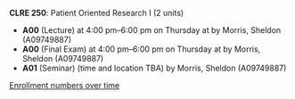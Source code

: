 **CLRE 250**: Patient Oriented Research I (2 units)

- **A00** (Lecture) at 4:00 pm–6:00 pm on Thursday at   by Morris, Sheldon (A09749887)
- **A00** (Final Exam) at 4:00 pm–6:00 pm on Thursday at   by Morris, Sheldon (A09749887)
- **A01** (Seminar) (time and location TBA) by Morris, Sheldon (A09749887)

[Enrollment numbers over time](./CLRE250.tsv)
